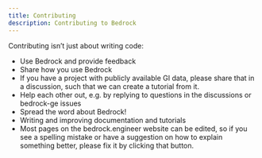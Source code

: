 ```yaml
---
title: Contributing
description: Contributing to Bedrock
---
```


Contributing isn’t just about writing code:

* Use Bedrock and provide feedback
* Share how you use Bedrock
* If you have a project with publicly available GI data, please share that in a discussion, such that we can create a tutorial from it.
* Help each other out, e.g. by replying to questions in the discussions or bedrock-ge issues
* Spread the word about Bedrock!
* Writing and improving documentation and tutorials
* Most pages on the bedrock.engineer website can be edited, so if you see a spelling mistake or have a suggestion on how to explain something better, please fix it by clicking that button.
